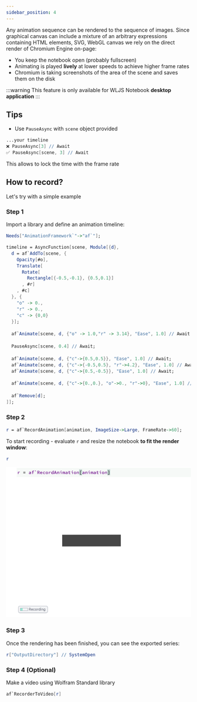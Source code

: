 ```yaml
---
sidebar_position: 4
---
```

Any animation sequence can be rendered to the sequence of images. Since graphical canvas can include a mixture of an arbitrary expressions containing HTML elements, SVG, WebGL canvas we rely on the direct render of Chromium Engine on-page:

- You keep the notebook open (probably fullscreen)
- Animating is played __lively__ at lower speeds to achieve higher frame rates
- Chromium is taking screenshots of the area of the scene and saves them on the disk

:::warning
This feature is only available for WLJS Notebook __desktop application__
:::

## Tips
- Use `PauseAsync` with `scene` object provided

```mathematica
...your timeline
❌ PauseAsync[3] // Await
✅ PauseAsync[scene, 3] // Await
```

This allows to lock the time with the frame rate


## How to record?
Let's try with a simple example

### Step 1
Import a library and define an animation timeline:

```mathematica
Needs["AnimationFramework`"->"af`"];
```

```mathematica
timeline = AsyncFunction[scene, Module[{d},
  d = af`AddTo[scene, {
    Opacity[#o], 
    Translate[
      Rotate[
        Rectangle[{-0.5,-0.1}, {0.5,0.1}]
      , #r]
    , #c]
  }, {
    "o" -> 0.,
    "r" -> 0.,
    "c" -> {0,0}
  }];

  af`Animate[scene, d, {"o" -> 1.0,"r" -> 3.14}, "Ease", 1.0] // Await;

  PauseAsync[scene, 0.4] // Await;

  af`Animate[scene, d, {"c"->{0.5,0.5}}, "Ease", 1.0] // Await;
  af`Animate[scene, d, {"c"->{-0.5,0.5}, "r"->4.2}, "Ease", 1.0] // Await;
  af`Animate[scene, d, {"c"->{0.5,-0.5}}, "Ease", 1.0] // Await;

  af`Animate[scene, d, {"c"->{0.,0.}, "o"->0., "r"->0}, "Ease", 1.0] // Await;

  af`Remove[d];
]];
```

### Step 2


```mathematica
r = af`RecordAnimation[animation, ImageSize->Large, FrameRate->60];
```

To start recording - evaluate `r` and resize the notebook __to fit the render window__:

```mathematica
r
```

![](./../../../Screenshot%202025-06-05%20at%2017.52.42.png)


### Step 3
Once the rendering has been finished, you can see the exported series:

```mathematica
r["OutputDirectory"] // SystemOpen
```

### Step 4 (Optional)
Make a video using Wolfram Standard library

```mathematica
af`RecorderToVideo[r]
```

